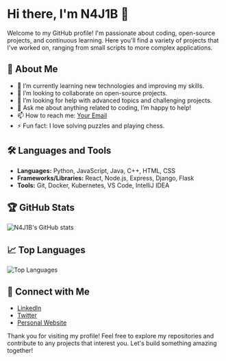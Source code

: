 # Hi there, I'm N4J1B 👋

Welcome to my GitHub profile! I'm passionate about coding, open-source projects, and continuous learning. Here you'll find a variety of projects that I've worked on, ranging from small scripts to more complex applications.

## 🚀 About Me

- 🌱 I’m currently learning new technologies and improving my skills.
- 👯 I’m looking to collaborate on open-source projects.
- 🤔 I’m looking for help with advanced topics and challenging projects.
- 💬 Ask me about anything related to coding, I’m happy to help!
- 📫 How to reach me: [Your Email](mailto:your.email@example.com)
- ⚡ Fun fact: I love solving puzzles and playing chess.

## 🛠️ Languages and Tools

- **Languages:** Python, JavaScript, Java, C++, HTML, CSS
- **Frameworks/Libraries:** React, Node.js, Express, Django, Flask
- **Tools:** Git, Docker, Kubernetes, VS Code, IntelliJ IDEA

## 🏆 GitHub Stats

![N4J1B's GitHub stats](https://github-readme-stats.vercel.app/api?username=N4J1B&show_icons=true&theme=radical)

## 📈 Top Languages

![Top Languages](https://github-readme-stats.vercel.app/api/top-langs/?username=N4J1B&layout=compact&theme=radical)

## 🤝 Connect with Me

- [LinkedIn](https://www.linkedin.com/in/yourprofile)
- [Twitter](https://twitter.com/yourprofile)
- [Personal Website](https://yourwebsite.com)

Thank you for visiting my profile! Feel free to explore my repositories and contribute to any projects that interest you. Let's build something amazing together!
